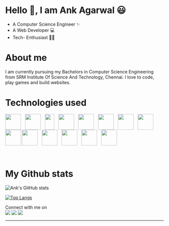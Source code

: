 # Hello :wave:, I am Ank Agarwal 😃 
- A Computer Science Engineer :sparkles:
- A Web Developer :computer:
- Tech- Enthusiast 👨‍💻

# About me
I am currently pursuing my Bachelors in Computer Science Engineering from SRM Institute Of Science And Technology, Chennai. I love to code, play games and build websites.

# Technologies used

  <a href="https://www.python.org"><img src="https://cdn.jsdelivr.net/gh/devicons/devicon/icons/python/python-plain.svg" align="left" height=50px style="padding-right:10px"/></a>
  <a href="https://www.cprogramming.com"><img src="https://cdn.jsdelivr.net/gh/devicons/devicon/icons/c/c-plain.svg" align="left" height=50px style="padding-right:10px;" width="50px"/></a>
  <a href="https://isocpp.org"><img src="https://cdn.jsdelivr.net/gh/devicons/devicon/icons/cplusplus/cplusplus-plain.svg" align="left" height=50px style="padding-right:10px;" width="30px"/></a>
  <a href="https://www.w3.org/html/"><img src="https://cdn.jsdelivr.net/gh/devicons/devicon/icons/html5/html5-plain.svg" align="left" height=50px style="padding-right:10px;" width="50px"/></a>
  <a href="https://www.w3schools.com/css/"><img src="https://cdn.jsdelivr.net/gh/devicons/devicon/icons/css3/css3-plain.svg" align="left" height=50px style="padding-right:10px;" width="50px"/></a>
  <a href="https://flask.palletsprojects.com/en/3.0.x"> <img src="https://cdn.jsdelivr.net/gh/devicons/devicon/icons/flask/flask-original.svg" align="left" height=50px style="padding-right:10px;" width="50px"/></a>
  <a href="https://www.w3schools.com/js/"><img src="https://cdn.jsdelivr.net/gh/devicons/devicon/icons/javascript/javascript-plain.svg" align="left" height=50px style="padding-right:10px;" width="50px"/></a>
  <a href="https://nodejs.org/en"><img src="https://cdn.jsdelivr.net/gh/devicons/devicon/icons/nodejs/nodejs-plain.svg" align="left" height=50px style="padding-right:10px;" width="50px"/></a>
  <a href="https://react.dev"><img src="https://cdn.jsdelivr.net/gh/devicons/devicon/icons/react/react-original.svg" align="left" height=50px style="padding-right:10px margin-top:5px;" width="50px"/></a>
  <a href="https://www.mysql.com/"><img src="https://cdn.jsdelivr.net/gh/devicons/devicon@latest/icons/mysql/mysql-original.svg" height=50px style="padding-right:10px margin-top:5px;" width="50px"/></a>
  <a href="https://git-scm.com/"><img src="https://cdn.jsdelivr.net/gh/devicons/devicon/icons/git/git-original.svg" align="left" height=50px style="padding-right:10px;"/></a>
  <a href="https://expressjs.com/"><img src="https://cdn.jsdelivr.net/gh/devicons/devicon@latest/icons/express/express-original.svg" align="left" height=50px style="padding-right:10px;"/></a>
  <a href="https://www.mongodb.com/"><img src="https://cdn.jsdelivr.net/gh/devicons/devicon@latest/icons/mongodb/mongodb-original-wordmark.svg" align="left" height=50px style="padding-right:10px;"/></a>
  <a href="https://tailwindcss.com/"><img src="https://cdn.jsdelivr.net/gh/devicons/devicon@latest/icons/tailwindcss/tailwindcss-original.svg" align="left" height=50px style="padding-right:10px;"/></a>
<br>
<br>
<br>
# My Github stats
![Ank's GitHub stats](https://github-readme-stats.vercel.app/api?username=itsankk05&hide=contribs,prs)

[![Top Langs](https://github-readme-stats.vercel.app/api/top-langs/?username=itsankk05&layout=pie)](https://github.com/anuraghazra/github-readme-stats)





<p>Connect with me on
<br>	
<a target="_blank" href="www.linkedin.com/in/ankagarwal05"><img src="https://img.shields.io/badge/-LinkedIn-0077B5?style=for-the-badge&logo=Linkedin&logoColor=white"></img></a>
<a target="_blank" href="https://mail.google.com/mail/u/0/?tab=rm&ogbl#inbox"><img src="https://img.shields.io/badge/-Gmail-D14836?style=for-the-badge&logo=Gmail&logoColor=white"></img></a>
<a target="_blank" href="https://twitter.com/itsannkkk"><img src="https://img.shields.io/badge/-Twitter-1DA1F2?style=for-the-badge&logo=Twitter&logoColor=white"></img></a>

<br>
</p>

------






          
          
          
          
          
  
            
          

